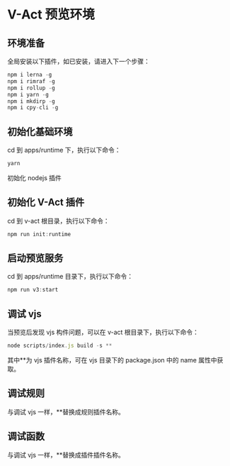 # V-Act 预览环境

## 环境准备

全局安装以下插件，如已安装，请进入下一个步骤：

```js
npm i lerna -g
npm i rimraf -g
npm i rollup -g
npm i yarn -g
npm i mkdirp -g
npm i cpy-cli -g
```

## 初始化基础环境

cd 到 apps/runtime 下，执行以下命令：

```js
yarn
```

初始化 nodejs 插件

## 初始化 V-Act 插件

cd 到 v-act 根目录，执行以下命令：

```js
npm run init:runtime
```

## 启动预览服务

cd 到 apps/runtime 目录下，执行以下命令：

```js
npm run v3:start
```

## 调试 vjs

当预览后发现 vjs 构件问题，可以在 v-act 根目录下，执行以下命令：

```js
node scripts/index.js build -s **
```

其中\*\*为 vjs 插件名称，可在 vjs 目录下的 package.json 中的 name 属性中获取。

## 调试规则

与调试 vjs 一样，\*\*替换成规则插件名称。

## 调试函数

与调试 vjs 一样，\*\*替换成插件插件名称。
